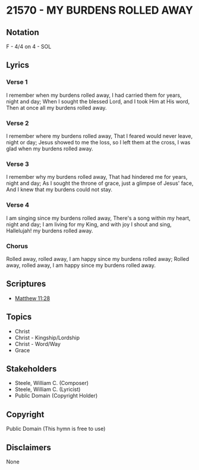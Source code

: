 # 21570 - MY BURDENS ROLLED AWAY

## Notation

F - 4/4 on 4 - SOL

## Lyrics

### Verse 1

I remember when my burdens rolled away, I had carried them for years, night and day; When I sought the blessed Lord, and I took Him at His word, Then at once all my burdens rolled away.



### Verse 2

I remember where my burdens rolled away, That I feared would never leave, night or day; Jesus showed to me the loss, so I left them at the cross, I was glad when my burdens rolled away.

### Verse 3

I remember why my burdens rolled away, That had hindered me for years, night and day; As I sought the throne of grace, just a glimpse of Jesus' face, And I knew that my burdens could not stay.


### Verse 4

I am singing since my burdens rolled away, There's a song within my heart, night and day; I am living for my King, and with joy I shout and sing, Hallelujah! my burdens rolled away.


### Chorus

Rolled away, rolled away, I am happy since my burdens rolled away; Rolled away, rolled away, I am happy since my burdens rolled away.


## Scriptures

- [Matthew 11:28](https://www.biblegateway.com/passage/?search=Matthew%2011%3A28)

## Topics

- Christ
- Christ - Kingship/Lordship
- Christ - Word/Way
- Grace

## Stakeholders

- Steele, William C.  (Composer)
- Steele, William C.  (Lyricist)
- Public Domain (Copyright Holder)

## Copyright

Public Domain
(This hymn is free to use)

## Disclaimers

None

